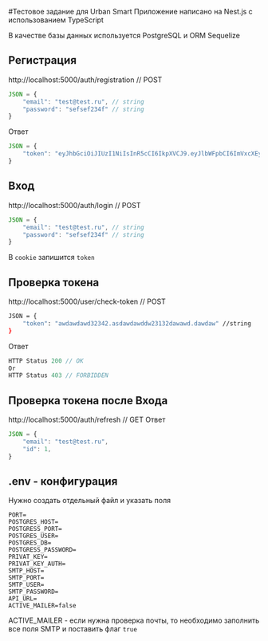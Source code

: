 #Тестовое задание для Urban Smart
Приложение написано на Nest.js с использованием TypeScript

В качестве базы данных используется PostgreSQL и ORM Sequelize
## Регистрация

http://localhost:5000/auth/registration // POST

```javascript
JSON = {
    "email": "test@test.ru", // string
    "password": "sefsef234f" // string
}
```
Ответ
```javascript
JSON = {
    "token": "eyJhbGciOiJIUzI1NiIsInR5cCI6IkpXVCJ9.eyJlbWFpbCI6ImVxcXEyM2Zlc0BtYWkudHUiLCJpZCI6MiwiaWF0IjoxNjM2MDYxNzkyLCJleHAiOjE2Mzg2NTM3OTJ9.GliBIJWrlf-llaIfV0PdIKqWrHiKCB7lPvVj7DhAr2I" // string
}
```

## Вход

http://localhost:5000/auth/login // POST
```javascript
JSON = {
    "email": "test@test.ru", // string
    "password": "sefsef234f" // string
}
```
В ```cookie``` запишится ```token```


## Проверка токена
http://localhost:5000/user/check-token // POST
```bash
JSON = {
    "token": "awdawdawd32342.asdawdawddw23132dawawd.dawdaw" //string
}
```
Ответ
```javascript
HTTP Status 200 // OK
Or
HTTP Status 403 // FORBIDDEN
```

## Проверка токена после Входа
http://localhost:5000/auth/refresh // GET
Ответ
```javascript
JSON = {
    "email": "test@test.ru",
    "id": 1,
}
```

## .env - конфигурация
Нужно создать отдельный файл и указать поля
```.dotenv
PORT=
POSTGRES_HOST=
POSTGRESS_PORT=
POSTGRES_USER=
POSTGRES_DB=
POSTGRESS_PASSWORD=
PRIVAT_KEY=
PRIVAT_KEY_AUTH=
SMTP_HOST=
SMTP_PORT=
SMTP_USER=
SMTP_PASSWORD=
API_URL=
ACTIVE_MAILER=false
```
ACTIVE_MAILER - если нужна проверка почты, то необходимо заполнить все поля SMTP и поставить 
флаг ``true``

